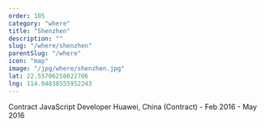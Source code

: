 ```yaml
---
order: 105
category: "where"
title: "Shenzhen"
description: ""
slug: "/where/shenzhen"
parentSlug: "/where"
icon: "map"
image: "/jpg/where/shenzhen.jpg"
lat: 22.55706258022706
lng: 114.04838555952243
---
```

Contract JavaScript Developer Huawei, China (Contract) - Feb 2016 - May 2016  

